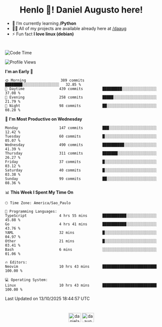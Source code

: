 <h1 align="center">Henlo 👋! Daniel Augusto here!</h1>

- 🌱 I’m currently learning **/Python**
- 👨‍💻 All of my projects are available already here at [/daaug](https://github.com/daaug)
- ⚡ Fun fact **I love linux (debian)**
<h1></h1>

<!--START_SECTION:waka-->
![Code Time](http://img.shields.io/badge/Code%20Time-86%20hrs%2020%20mins-blue)

![Profile Views](http://img.shields.io/badge/Profile%20Views-0-blue)

**I'm an Early 🐤** 

```text
🌞 Morning                389 commits         ████████░░░░░░░░░░░░░░░░░   32.85 % 
🌆 Daytime                439 commits         █████████░░░░░░░░░░░░░░░░   37.08 % 
🌃 Evening                258 commits         █████░░░░░░░░░░░░░░░░░░░░   21.79 % 
🌙 Night                  98 commits          ██░░░░░░░░░░░░░░░░░░░░░░░   08.28 % 
```
📅 **I'm Most Productive on Wednesday** 

```text
Monday                   147 commits         ███░░░░░░░░░░░░░░░░░░░░░░   12.42 % 
Tuesday                  60 commits          █░░░░░░░░░░░░░░░░░░░░░░░░   05.07 % 
Wednesday                490 commits         ██████████░░░░░░░░░░░░░░░   41.39 % 
Thursday                 311 commits         ███████░░░░░░░░░░░░░░░░░░   26.27 % 
Friday                   37 commits          █░░░░░░░░░░░░░░░░░░░░░░░░   03.12 % 
Saturday                 40 commits          █░░░░░░░░░░░░░░░░░░░░░░░░   03.38 % 
Sunday                   99 commits          ██░░░░░░░░░░░░░░░░░░░░░░░   08.36 % 
```


📊 **This Week I Spent My Time On** 

```text
🕑︎ Time Zone: America/Sao_Paulo

💬 Programming Languages: 
TypeScript               4 hrs 55 mins       ███████████░░░░░░░░░░░░░░   45.88 % 
Go                       4 hrs 41 mins       ███████████░░░░░░░░░░░░░░   43.76 % 
YAML                     32 mins             █░░░░░░░░░░░░░░░░░░░░░░░░   04.97 % 
Other                    21 mins             █░░░░░░░░░░░░░░░░░░░░░░░░   03.41 % 
Bash                     6 mins              ░░░░░░░░░░░░░░░░░░░░░░░░░   01.06 % 

🔥 Editors: 
Neovim                   10 hrs 43 mins      █████████████████████████   100.00 % 

💻 Operating System: 
Linux                    10 hrs 43 mins      █████████████████████████   100.00 % 
```


 Last Updated on 13/10/2025 18:44:57 UTC
<!--END_SECTION:waka-->

<h1></h1>
<p align="center">
<a href="https://linkedin.com/in/danielaug" target="blank"><img align="center" src="https://raw.githubusercontent.com/rahuldkjain/github-profile-readme-generator/master/src/images/icons/Social/linked-in-alt.svg" alt="danielaug" height="30" width="40" /></a> 
<a href="https://www.hackerrank.com/daaug" target="blank"><img align="center" src="https://raw.githubusercontent.com/rahuldkjain/github-profile-readme-generator/master/src/images/icons/Social/hackerrank.svg" alt="daaug" height="30" width="40" /></a>
</p>
